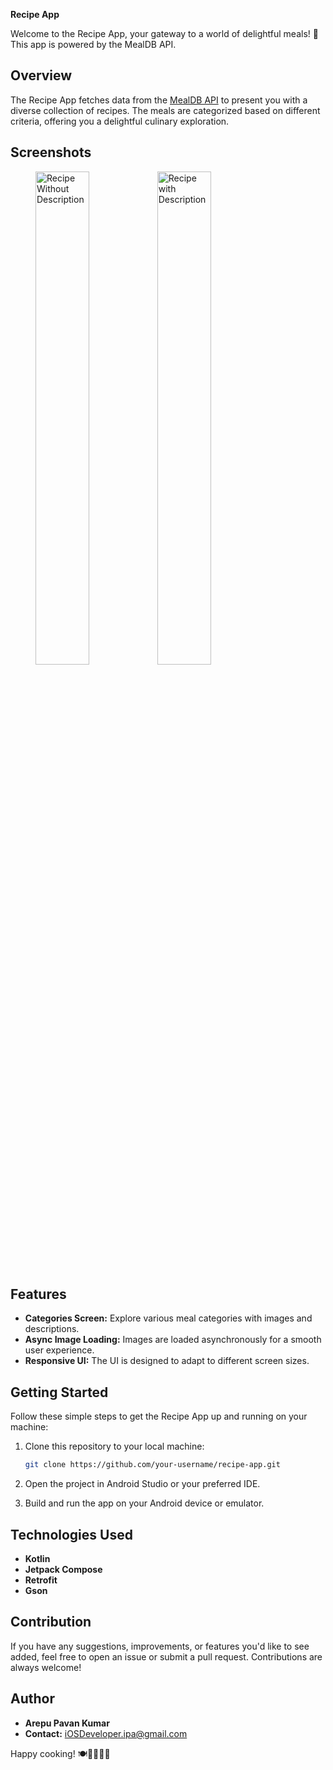 **Recipe App**

Welcome to the Recipe App, your gateway to a world of delightful meals! 🍲 This app is powered by the MealDB API.

## Overview

The Recipe App fetches data from the [MealDB API](https://www.themealdb.com/api.php) to present you with a diverse collection of recipes. The meals are categorized based on different criteria, offering you a delightful culinary exploration.

## Screenshots

<figure>
    <img src="https://github.com/pavan-kumar-arepu/TheRecipe/assets/13812858/65a326d5-02c9-44e2-a01a-70289b4665db" alt="Recipe Without Description" style="width:45%;">
    <img src="https://github.com/pavan-kumar-arepu/TheRecipe/assets/13812858/7ec13710-1f3c-42ad-9456-74ff694a03b9" alt="Recipe with Description" style="width:45%; margin-right: 10px;">
</figure>


## Features

- **Categories Screen:** Explore various meal categories with images and descriptions.
- **Async Image Loading:** Images are loaded asynchronously for a smooth user experience.
- **Responsive UI:** The UI is designed to adapt to different screen sizes.

## Getting Started

Follow these simple steps to get the Recipe App up and running on your machine:

1. Clone this repository to your local machine:

    ```bash
    git clone https://github.com/your-username/recipe-app.git
    ```

2. Open the project in Android Studio or your preferred IDE.

3. Build and run the app on your Android device or emulator.

## Technologies Used

- **Kotlin**
- **Jetpack Compose**
- **Retrofit**
- **Gson**

## Contribution

If you have any suggestions, improvements, or features you'd like to see added, feel free to open an issue or submit a pull request. Contributions are always welcome!

## Author

- **Arepu Pavan Kumar**
- **Contact:** iOSDeveloper.ipa@gmail.com

Happy cooking! 🍽️👩‍🍳👨‍🍳


